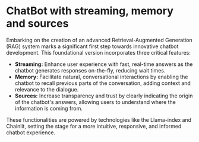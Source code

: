 # ChatBot with streaming, memory and sources

Embarking on the creation of an advanced Retrieval-Augmented Generation (RAG) system marks a significant first step towards innovative chatbot development. This foundational version incorporates three critical features:

- **Streaming:** Enhance user experience with fast, real-time answers as the chatbot generates responses on-the-fly, reducing wait times.
- **Memory:** Facilitate natural, conversational interactions by enabling the chatbot to recall previous parts of the conversation, adding context and relevance to the dialogue.
- **Sources:** Increase transparency and trust by clearly indicating the origin of the chatbot's answers, allowing users to understand where the information is coming from.

These functionalities are powered by technologies like the Llama-index and Chainlit, setting the stage for a more intuitive, responsive, and informed chatbot experience.
